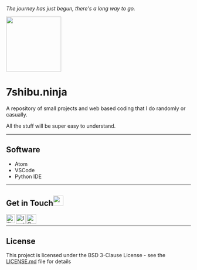 *The journey has just begun, there's a long way to go.*

<img src="https://user-images.githubusercontent.com/69073543/89636404-330f8200-d8c6-11ea-819c-d36abdab785c.gif" height="150px">

# 7shibu.ninja

<p>A repository of small projects and web based coding that I do randomly or casually.</p>
<p>All the stuff will be super easy to understand.</p>
<hr>

## Software

* Atom
* VSCode
* Python IDE
<hr>

## Get in Touch<img src="https://github.com/TheDudeThatCode/TheDudeThatCode/blob/master/Assets/Handshake.gif" height="28px">

<a href="https://www.linkedin.com/in/shibu-mohapatra-252a1516b/">
    <img align="left" alt="Shibu Mohapatra | Linkedin" width="24px" src="https://github.com/TheDudeThatCode/TheDudeThatCode/blob/master/Assets/Linkedin.svg" />
 </a>
 <a href="https://www.instagram.com/m.shibu.29/">
    <img align="left" alt="Instagram" width="26px" src="https://github.com/TheDudeThatCode/TheDudeThatCode/blob/master/Assets/Instagram.svg" />
  </a>
 <a href="mailto:shibu.mohapatra09@gmail.com">
    <img align="left" alt="Gmail" width="26px" src="https://github.com/TheDudeThatCode/TheDudeThatCode/blob/master/Assets/Gmail.svg" />
  </a>
<br><hr>

## License

This project is licensed under the BSD 3-Clause License - see the [LICENSE.md](LICENSE.md) file for details
